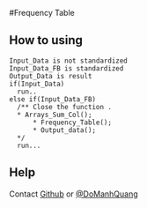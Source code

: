 #Frequency Table
## How to using
    Input_Data is not standardized
    Input_Data_FB is standardized
    Output_Data is result
    if(Input_Data)
      run..
    else if(Input_Data_FB)
      /** Close the function . 
      * Arrays_Sum_Col();
          * Frequency_Table();
          * Output_data();
      */
	  run...
  ## Help 
  Contact [Github](https://github.com/DoManhQuang) or [@DoManhQuang](https://www.facebook.com/ManhQuangITBlue)
